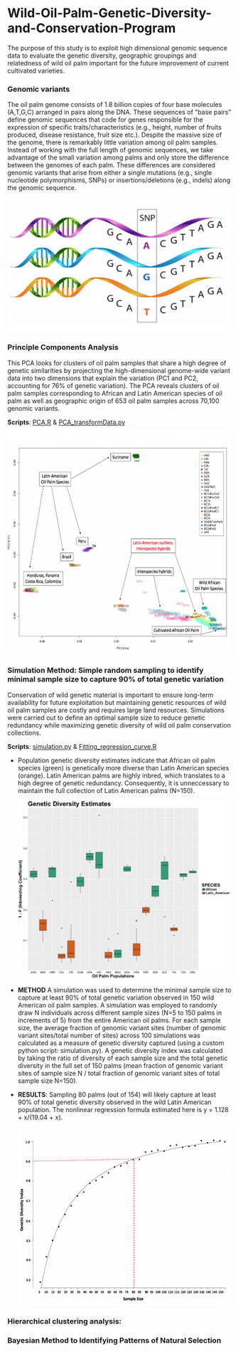 # Wild-Oil-Palm-Genetic-Diversity-and-Conservation-Program

The purpose of this study is to exploit high dimensional genomic sequence data to evaluate the genetic diversity, geographic groupings and relatedness of wild oil palm important for the future improvement of current cultivated varieties.

### Genomic variants
The oil palm genome consists of 1.8 billion copies of four base molecules (A,T,G,C) arranged in pairs along the DNA. These sequences of "base pairs" define genomic sequences that code for genes responsible for the expression of specific traits/characteristics (e.g., height, number of fruits produced, disease resistance, fruit size etc.). Despite the massive size of the genome, there is remarkably little variation among oil palm samples. Instead of working with the full length of genomic sequences, we take advantage of the small variation among palms and only store the difference between the genomes of each palm. These differences are considered genomic variants that arise from either a single mutations (e.g., single nucleotide polymorphisms, SNPs) or insertions/deletions (e.g., indels) along the genomic sequence.

<img src="Figures_Scripts/genetic_variants.png" width="500" height="300">

### Principle Components Analysis
This PCA looks for clusters of oil palm samples that share a high degree of genetic similarities by projecting the high-dimensional genome-wide variant data into two dimensions that explain the variation (PC1 and PC2, accounting for 76% of genetic variation). The PCA reveals clusters of oil palm samples corresponding to African and Latin American species of oil palm as well as geographic origin of 653 oil palm samples across 70,100 genomic variants. 

**Scripts**:
[PCA.R](Oil-Palm-Genetic-Diversity-and-Conservation-Program/Principle_Components_Analysis/PCA.R) & [PCA_transformData.py](Oil-Palm-Genetic-Diversity-and-Conservation-Program/Principle_Components_Analysis/PCA_transformData.py)

<img src="Figures_Scripts/PCA.png" width="600" height="500">


### Simulation Method: Simple random sampling to identify minimal sample size to capture 90% of total genetic variation
Conservation of wild genetic material is important to ensure long-term availability for future exploitation but maintaining genetic resources of wild oil palm samples are costly and requires large land resources. Simulations were carried out to define an optimal sample size to reduce genetic redundancy while maximizing genetic diversity of wild oil palm conservation collections. 

**Scripts**: [simulation.py](Oil-Palm-Genetic-Diversity-and-Conservation-Program/Simulations/simulation.py) & [Fitting_regression_curve.R](Oil-Palm-Genetic-Diversity-and-Conservation-Program/Simulations/Fitting_regression_curve.R)
  
  - Population genetic diversity estimates indicate that African oil palm species (green) is genetically more diverse than Latin American species (orange). Latin American palms are highly inbred, which translates to a high degree of genetic redundancy. Consequently, it is unneccessary to maintain the full collection of Latin American palms (N=150).

    <img src="Figures_Scripts/GeneticDiversity_Boxplot.png" width="500" height="400">

  - **METHOD** A simulation was used to determine the minimal sample size to capture at least 90% of total genetic variation observed in 150 wild American oil palm samples. A simulation was employed to randomly draw N individuals across different sample sizes (N=5 to 150 palms in increments of 5) from the entire American oil palms. For each sample size, the average fraction of genomic variant sites (number of genomic variant sites/total number of sites) across 100 simulations was calculated as a measure of genetic diversity captured (using a custom python script: simulation.py). A genetic diversity index was calculated by taking the ratio of diversity of each sample size and the total genetic diversity in the full set of 150 palms (mean fraction of genomic variant sites of sample size N / total fraction of genomic variant sites of total sample size N=150). 
  
  - **RESULTS**: Sampling 80 palms (out of 154) will likely capture at least 90% of total genetic diversity observed in the wild Latin American population. The nonlinear regression formula estimated here is y = 1.128 + x/(19.04 + x).

    <img src="Figures_Scripts/SamplingSize_GeneticDiversityIndex.png" width="550" height="400">

### Hierarchical clustering analysis: 

### Bayesian Method to Identifying Patterns of Natural Selection



